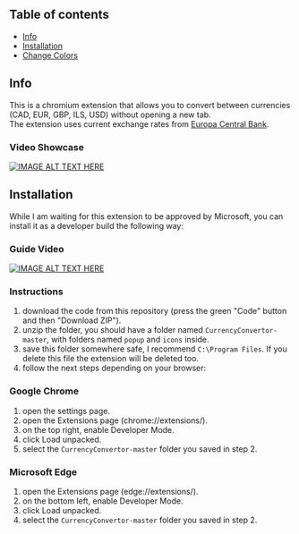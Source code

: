
## Table of contents

* [Info](#info)
* [Installation](#installation)
* [Change Colors](#change-colors)

## Info

This is a chromium extension that allows you to convert between currencies (CAD, EUR, GBP, ILS, USD) without opening a new tab.  
The extension uses current exchange rates from [Europa Central Bank](https://www.ecb.europa.eu/home/html/index.en.html).  
### Video Showcase

[![IMAGE ALT TEXT HERE](https://img.youtube.com/vi/bxIaKSLRLbQ/0.jpg)](https://www.youtube.com/watch?v=bxIaKSLRLbQ)
## Installation

While I am waiting for this extension to be approved by Microsoft, you can install it as a developer build the following way:  
  
### Guide Video

[![IMAGE ALT TEXT HERE](https://img.youtube.com/vi/YbVuxFBPeQ0/0.jpg)](https://www.youtube.com/watch?v=YbVuxFBPeQ0)

### Instructions

1. download the code from this repository (press the green "Code" button and then "Download ZIP").
2. unzip the folder, you should have a folder named `CurrencyConvertor-master`, with folders named `popup` and `icons` inside.
3. save this folder somewhere safe, I recommend `C:\Program Files`. If you delete this file the extension will be deleted too.
4. follow the next steps depending on your browser:
  
### Google Chrome

1. open the settings page.  
2. open the Extensions page (chrome://extensions/).  
3. on the top right, enable Developer Mode.  
4. click Load unpacked.  
5. select the `CurrencyConvertor-master` folder you saved in step 2.  
  
### Microsoft Edge

1. open the Extensions page (edge://extensions/).  
2. on the bottom left, enable Developer Mode.  
3. click Load unpacked.  
4. select the `CurrencyConvertor-master` folder you saved in step 2.  
